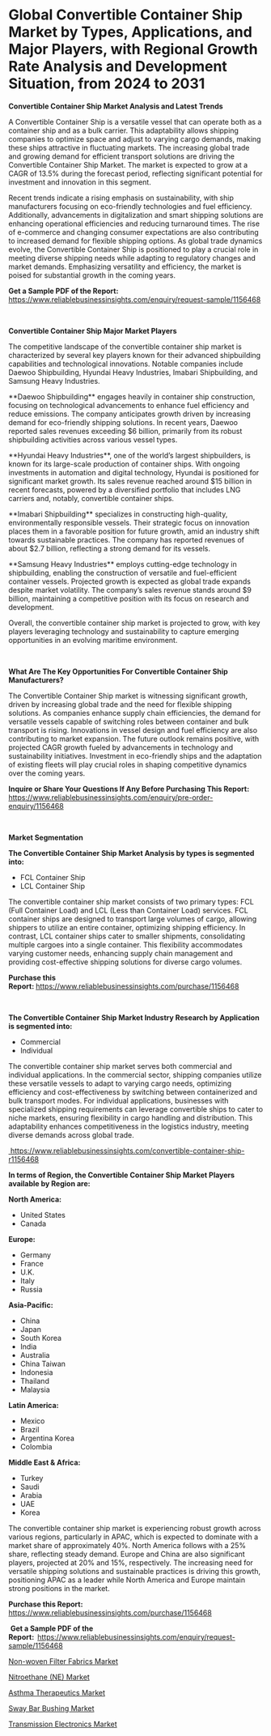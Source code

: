 <p><h1>Global Convertible Container Ship Market by Types, Applications, and Major Players, with Regional Growth Rate Analysis and Development Situation, from 2024 to 2031</h1></p><p><strong>Convertible Container Ship Market Analysis and Latest Trends</strong></p>
<p><p>A Convertible Container Ship is a versatile vessel that can operate both as a container ship and as a bulk carrier. This adaptability allows shipping companies to optimize space and adjust to varying cargo demands, making these ships attractive in fluctuating markets. The increasing global trade and growing demand for efficient transport solutions are driving the Convertible Container Ship Market. The market is expected to grow at a CAGR of 13.5% during the forecast period, reflecting significant potential for investment and innovation in this segment.</p><p>Recent trends indicate a rising emphasis on sustainability, with ship manufacturers focusing on eco-friendly technologies and fuel efficiency. Additionally, advancements in digitalization and smart shipping solutions are enhancing operational efficiencies and reducing turnaround times. The rise of e-commerce and changing consumer expectations are also contributing to increased demand for flexible shipping options. As global trade dynamics evolve, the Convertible Container Ship is positioned to play a crucial role in meeting diverse shipping needs while adapting to regulatory changes and market demands. Emphasizing versatility and efficiency, the market is poised for substantial growth in the coming years.</p></p>
<p><strong>Get a Sample PDF of the Report:&nbsp;</strong> <a href="https://www.reliablebusinessinsights.com/enquiry/request-sample/1156468?utm_campaign=96&utm_medium=2&utm_source=Github&utm_content=ia&utm_term=02112024&utm_id=convertible-container-ship">https://www.reliablebusinessinsights.com/enquiry/request-sample/1156468</a></p>
<p>&nbsp;</p>
<p><strong>Convertible Container Ship Major Market Players</strong></p>
<p><p>The competitive landscape of the convertible container ship market is characterized by several key players known for their advanced shipbuilding capabilities and technological innovations. Notable companies include Daewoo Shipbuilding, Hyundai Heavy Industries, Imabari Shipbuilding, and Samsung Heavy Industries. </p><p>**Daewoo Shipbuilding** engages heavily in container ship construction, focusing on technological advancements to enhance fuel efficiency and reduce emissions. The company anticipates growth driven by increasing demand for eco-friendly shipping solutions. In recent years, Daewoo reported sales revenues exceeding $6 billion, primarily from its robust shipbuilding activities across various vessel types.</p><p>**Hyundai Heavy Industries**, one of the world’s largest shipbuilders, is known for its large-scale production of container ships. With ongoing investments in automation and digital technology, Hyundai is positioned for significant market growth. Its sales revenue reached around $15 billion in recent forecasts, powered by a diversified portfolio that includes LNG carriers and, notably, convertible container ships.</p><p>**Imabari Shipbuilding** specializes in constructing high-quality, environmentally responsible vessels. Their strategic focus on innovation places them in a favorable position for future growth, amid an industry shift towards sustainable practices. The company has reported revenues of about $2.7 billion, reflecting a strong demand for its vessels.</p><p>**Samsung Heavy Industries** employs cutting-edge technology in shipbuilding, enabling the construction of versatile and fuel-efficient container vessels. Projected growth is expected as global trade expands despite market volatility. The company’s sales revenue stands around $9 billion, maintaining a competitive position with its focus on research and development.</p><p>Overall, the convertible container ship market is projected to grow, with key players leveraging technology and sustainability to capture emerging opportunities in an evolving maritime environment.</p></p>
<p>&nbsp;</p>
<p><strong>What Are The Key Opportunities For Convertible Container Ship Manufacturers?</strong></p>
<p><p>The Convertible Container Ship market is witnessing significant growth, driven by increasing global trade and the need for flexible shipping solutions. As companies enhance supply chain efficiencies, the demand for versatile vessels capable of switching roles between container and bulk transport is rising. Innovations in vessel design and fuel efficiency are also contributing to market expansion. The future outlook remains positive, with projected CAGR growth fueled by advancements in technology and sustainability initiatives. Investment in eco-friendly ships and the adaptation of existing fleets will play crucial roles in shaping competitive dynamics over the coming years.</p></p>
<p><strong>Inquire or Share Your Questions If Any Before Purchasing This Report:</strong> <a href="https://www.reliablebusinessinsights.com/enquiry/pre-order-enquiry/1156468?utm_campaign=96&utm_medium=2&utm_source=Github&utm_content=ia&utm_term=02112024&utm_id=convertible-container-ship">https://www.reliablebusinessinsights.com/enquiry/pre-order-enquiry/1156468</a></p>
<p>&nbsp;</p>
<p><strong>Market Segmentation</strong></p>
<p><strong>The Convertible Container Ship Market Analysis by types is segmented into:</strong></p>
<p><ul><li>FCL Container Ship</li><li>LCL Container Ship</li></ul></p>
<p><p>The convertible container ship market consists of two primary types: FCL (Full Container Load) and LCL (Less than Container Load) services. FCL container ships are designed to transport large volumes of cargo, allowing shippers to utilize an entire container, optimizing shipping efficiency. In contrast, LCL container ships cater to smaller shipments, consolidating multiple cargoes into a single container. This flexibility accommodates varying customer needs, enhancing supply chain management and providing cost-effective shipping solutions for diverse cargo volumes.</p></p>
<p><strong>Purchase this Report:&nbsp;</strong><a href="https://www.reliablebusinessinsights.com/purchase/1156468?utm_campaign=96&utm_medium=2&utm_source=Github&utm_content=ia&utm_term=02112024&utm_id=convertible-container-ship">https://www.reliablebusinessinsights.com/purchase/1156468</a></p>
<p>&nbsp;</p>
<p><strong>The Convertible Container Ship Market Industry Research by Application is segmented into:</strong></p>
<p><ul><li>Commercial</li><li>Individual</li></ul></p>
<p><p>The convertible container ship market serves both commercial and individual applications. In the commercial sector, shipping companies utilize these versatile vessels to adapt to varying cargo needs, optimizing efficiency and cost-effectiveness by switching between containerized and bulk transport modes. For individual applications, businesses with specialized shipping requirements can leverage convertible ships to cater to niche markets, ensuring flexibility in cargo handling and distribution. This adaptability enhances competitiveness in the logistics industry, meeting diverse demands across global trade.</p></p>
<p><a href="https://www.reliablebusinessinsights.com/convertible-container-ship-r1156468?utm_campaign=96&utm_medium=2&utm_source=Github&utm_content=ia&utm_term=02112024&utm_id=convertible-container-ship">&nbsp;https://www.reliablebusinessinsights.com/convertible-container-ship-r1156468</a></p>
<p><strong>In terms of Region, the Convertible Container Ship Market Players available by Region are:</strong></p>
<p>
    <p> <strong> North America: </strong>
        <ul>
            <li>United States</li>
            <li>Canada</li>
        </ul>
        </p> 
    <p> <strong> Europe: </strong>
        <ul>
            <li>Germany</li>
            <li>France</li>
            <li>U.K.</li>
            <li>Italy</li>
            <li>Russia</li>
        </ul>
        </p> 
    <p> <strong> Asia-Pacific: </strong>
        <ul>
            <li>China</li>
            <li>Japan</li>
            <li>South Korea</li>
            <li>India</li>
            <li>Australia</li>
            <li>China Taiwan</li>
            <li>Indonesia</li>
            <li>Thailand</li>
            <li>Malaysia</li>
        </ul>
        </p> 
    <p> <strong> Latin America: </strong>
        <ul>
            <li>Mexico</li>
            <li>Brazil</li>
            <li>Argentina Korea</li>
            <li>Colombia</li>
        </ul>
        </p> 
    <p> <strong> Middle East & Africa: </strong>
        <ul>
            <li>Turkey</li>
            <li>Saudi</li>
            <li>Arabia</li>
            <li>UAE</li>
            <li>Korea</li>
        </ul>
    </p>
    </p>
<p><p>The convertible container ship market is experiencing robust growth across various regions, particularly in APAC, which is expected to dominate with a market share of approximately 40%. North America follows with a 25% share, reflecting steady demand. Europe and China are also significant players, projected at 20% and 15%, respectively. The increasing need for versatile shipping solutions and sustainable practices is driving this growth, positioning APAC as a leader while North America and Europe maintain strong positions in the market.</p></p>
<p><strong>Purchase this Report: </strong><a href="https://www.reliablebusinessinsights.com/purchase/1156468?utm_campaign=96&utm_medium=2&utm_source=Github&utm_content=ia&utm_term=02112024&utm_id=convertible-container-ship">https://www.reliablebusinessinsights.com/purchase/1156468</a></p>
<p>&nbsp;<strong>Get a Sample PDF of the Report:&nbsp;&nbsp;</strong><a href="https://www.reliablebusinessinsights.com/enquiry/request-sample/1156468?utm_campaign=96&utm_medium=2&utm_source=Github&utm_content=ia&utm_term=02112024&utm_id=convertible-container-ship">https://www.reliablebusinessinsights.com/enquiry/request-sample/1156468</a></p>
<p><strong></strong></p>
<p><p><a href="https://www.linkedin.com/pulse/non-woven-filter-fabrics-market-evolution-regional-adaptations-qeuoe?utm_campaign=96&utm_medium=2&utm_source=Github&utm_content=ia&utm_term=02112024&utm_id=convertible-container-ship">Non-woven Filter Fabrics Market</a></p><p><a href="https://www.linkedin.com/pulse/nitroethane-ne-market-velocity-148-cagr-trajectory-2024-2031-1agpe?utm_campaign=96&utm_medium=2&utm_source=Github&utm_content=ia&utm_term=02112024&utm_id=convertible-container-ship">Nitroethane (NE) Market</a></p><p><a href="https://issuu.com/reportprime-2/docs/asthma-therapeutics-market-size-203_1047d9713031e2?utm_campaign=96&utm_medium=2&utm_source=Github&utm_content=ia&utm_term=02112024&utm_id=convertible-container-ship">Asthma Therapeutics Market</a></p><p><a href="https://github.com/jennyt6m/Market-Research-Report-List-1/blob/main/sway-bar-bushing-market.md?utm_campaign=96&utm_medium=2&utm_source=Github&utm_content=ia&utm_term=02112024&utm_id=convertible-container-ship">Sway Bar Bushing Market</a></p><p><a href="https://github.com/MegiMusaj575/Market-Research-Report-List-1/blob/main/transmission-electronics-market.md?utm_campaign=96&utm_medium=2&utm_source=Github&utm_content=ia&utm_term=02112024&utm_id=convertible-container-ship">Transmission Electronics Market</a></p></p>
